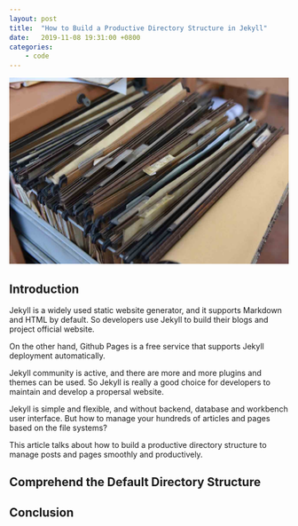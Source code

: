 ```yaml
---
layout: post
title:  "How to Build a Productive Directory Structure in Jekyll"
date:   2019-11-08 19:31:00 +0800
categories:
    - code
---
```


![How to Build a Productive Directory Structure in Jekyll](assets/2019-11-8-how-to-build-a-productive-directory-structure-in-jekyll/banner.jpg)

## Introduction

Jekyll is a widely used static website generator, and it supports Markdown and HTML by default. So developers use Jekyll to build their blogs and project official website.

On the other hand, Github Pages is a free service that supports Jekyll deployment automatically.

Jekyll community is active, and there are more and more plugins and themes can be used. So Jekyll is really a good choice for developers to maintain and develop a propersal website.

Jekyll is simple and flexible, and without backend, database and workbench user interface. But how to manage your hundreds of articles and pages based on the file systems?

This article talks about how to build a productive directory structure to manage posts and pages smoothly and productively.

## Comprehend the Default Directory Structure



## Conclusion
